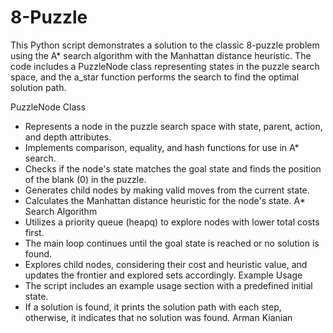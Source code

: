 # 8-Puzzle
This Python script demonstrates a solution to the classic 8-puzzle problem using the A* search algorithm with the Manhattan distance heuristic. The code includes a PuzzleNode class representing states in the puzzle search space, and the a_star function performs the search to find the optimal solution path.

PuzzleNode Class
- Represents a node in the puzzle search space with state, parent, action, and depth attributes.
- Implements comparison, equality, and hash functions for use in A* search.
- Checks if the node's state matches the goal state and finds the position of the blank (0) in the puzzle.
- Generates child nodes by making valid moves from the current state.
- Calculates the Manhattan distance heuristic for the node's state.
A* Search Algorithm
- Utilizes a priority queue (heapq) to explore nodes with lower total costs first.
- The main loop continues until the goal state is reached or no solution is found.
- Explores child nodes, considering their cost and heuristic value, and updates the frontier and explored sets accordingly.
Example Usage
- The script includes an example usage section with a predefined initial state.
- If a solution is found, it prints the solution path with each step, otherwise, it indicates that no solution was found.
Arman Kianian
